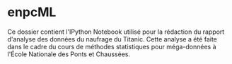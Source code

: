 # enpcML

Ce dossier contient l'IPython Notebook utilisé pour la rédaction du rapport d'analyse des données du naufrage du Titanic. Cette analyse a été faite dans le cadre du cours de méthodes statistiques pour méga-données à l'École Nationale des Ponts et Chaussées.